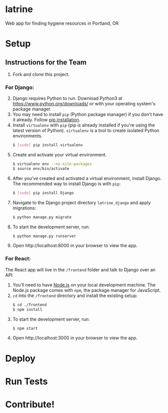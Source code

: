 # latrine
Web app for finding hygiene resources in Portland, OR

# Setup

## Instructions for the Team
1. Fork and clone this project.
### For Django:
2. Django requires Python to run. Download Python3 at https://www.python.org/downloads/ or with your operating system's package manager.
3. You may need to install ```pip``` (Python package manager) if you don't have it already. Follow [pip installation](http://pip.readthedocs.io/en/stable/installing/#install-pip).
4. Install ```virtualenv``` with ```pip``` (pip is already installed if you're using the latest version of Python). ```virtualenv``` is a tool to create isolated Python environments.
    ```sh
    $ [sudo] pip install virtualenv
    ```
5. Create and activate your virtual environment.
    ```sh
    $ virtualenv env --no-site-packages
    $ source env/bin/activate
    ```
6. After you’ve created and activated a virtual environment, install Django. The recommended way to install Django is with ```pip```:
    ```sh
    $ [sudo] pip install Django
    ```
7. Navigate to the Django project directory ```latrine_django``` and apply migrations:
    ```sh
    $ python manage.py migrate
    ```
8. To start the development server, run:
    ```sh
    $ python manage.py runserver
    ```
9. Open http://localhost:8000 in your browser to view the app.
### For React:
The React app will live in the ```/frontend``` folder and talk to Django over an API.
1. You’ll need to have [Node.js](http://nodejs.org/en/) on your local development machine. The Node.js package comes with ```npm```, the package manager for JavaScript.
1. ```cd``` into the ```/frontend``` directory and install the existing setup:
    ```sh
    $ cd ./frontend
    $ npm install
    ```
2. To start the development server, run:
    ```sh
    $ npm start
    ```
3. Open http://localhost:3000 in your browser to view the app.

# Deploy

# Run Tests

# Contribute!
